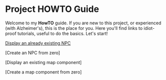 # Project HOWTO Guide

Welcome to my **HowTO** guide.
If you are new to this project, or experienced (with Alzheimer's), this is the place for you.
Here you'll find links to idiot-proof tutorials, useful to do the basics.
Let's start!

[Display an already existing NPC](files/DisplayNPC.md)

[Create an NPC from zero]

[Display an existing map component]

[Create a map component from zero]